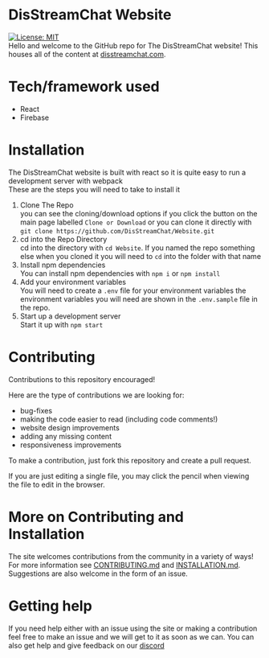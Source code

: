 # DisStreamChat Website
[![License: MIT](https://img.shields.io/badge/License-MIT-yellow.svg)](https://opensource.org/licenses/MIT)   
Hello and welcome to the GitHub repo for The DisStreamChat website! This houses all of the content at [disstreamchat.com](https://www.disstreamchat.com). 

# Tech/framework used
- React
- Firebase

# Installation
The DisStreamChat website is built with react so it is quite easy to run a development server with webpack   
These are the steps you will need to take to install it
1. Clone The Repo   
    you can see the cloning/download options if you click the button on the main page labelled `Clone or Download` or you can clone it directly with `git clone https://github.com/DisStreamChat/Website.git`
2. cd into the Repo Directory   
    cd into the directory with `cd Website`. If you named the repo something else when you cloned it you will need to `cd` into the folder with that name
3. Install npm dependencies   
    You can install npm dependencies with `npm i` or `npm install`
4. Add your environment variables   
    You will need to create a `.env` file for your environment variables
    the environment variables you will need are shown in the `.env.sample` file in the repo. 
5. Start up a development server   
    Start it up with `npm start`
    
    
    
# Contributing
Contributions to this repository encouraged!

Here are the type of contributions we are looking for:
 - bug-fixes
 - making the code easier to read (including code comments!)
 - website design improvements
 - adding any missing content
 - responsiveness improvements

To make a contribution, just fork this repository and create a pull request.

If you are just editing a single file, you may click the pencil when viewing the file to edit in the browser.

# More on Contributing and Installation
The site welcomes contributions from the community in a variety of ways! For more information see [CONTRIBUTING.md](CONTRIBUTING.md) and [INSTALLATION.md](INSTALLATION.md). Suggestions are also welcome in the form of an issue.

# Getting help
If you need help either with an issue using the site or making a contribution feel free to make an issue and we will get to it as soon as we can. You can also get help and give feedback on our [discord](http://discord.disstreamchat.com)
